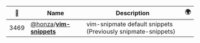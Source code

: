 |:star2: | Name | Description | 🌍|
|---|---|---|---|
|3469|[@honza](https://github.com/honza)/[**vim-snippets**](https://github.com/honza/vim-snippets)|vim-snipmate default snippets (Previously snipmate-snippets)||


